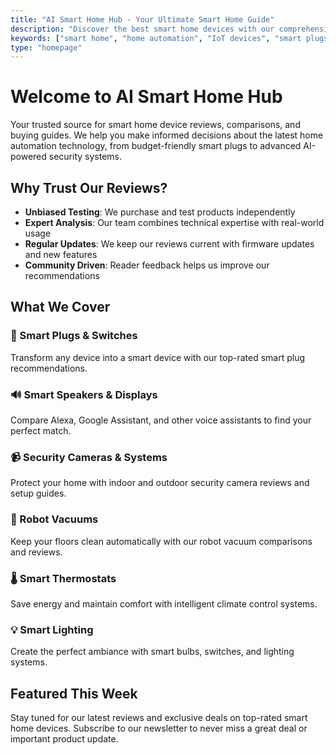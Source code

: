 ```yaml
---
title: "AI Smart Home Hub - Your Ultimate Smart Home Guide"
description: "Discover the best smart home devices with our comprehensive reviews, buying guides, and expert recommendations. From smart plugs to security cameras, find everything you need to build your perfect connected home."
keywords: ["smart home", "home automation", "IoT devices", "smart plugs", "smart speakers", "security cameras", "robot vacuums", "smart thermostats", "smart lighting"]
type: "homepage"
---
```


# Welcome to AI Smart Home Hub

Your trusted source for smart home device reviews, comparisons, and buying guides. We help you make informed decisions about the latest home automation technology, from budget-friendly smart plugs to advanced AI-powered security systems.

## Why Trust Our Reviews?

- **Unbiased Testing**: We purchase and test products independently
- **Expert Analysis**: Our team combines technical expertise with real-world usage
- **Regular Updates**: We keep our reviews current with firmware updates and new features
- **Community Driven**: Reader feedback helps us improve our recommendations

## What We Cover

### 🔌 Smart Plugs & Switches
Transform any device into a smart device with our top-rated smart plug recommendations.

### 🔊 Smart Speakers & Displays
Compare Alexa, Google Assistant, and other voice assistants to find your perfect match.

### 📹 Security Cameras & Systems
Protect your home with indoor and outdoor security camera reviews and setup guides.

### 🤖 Robot Vacuums
Keep your floors clean automatically with our robot vacuum comparisons and reviews.

### 🌡️ Smart Thermostats
Save energy and maintain comfort with intelligent climate control systems.

### 💡 Smart Lighting
Create the perfect ambiance with smart bulbs, switches, and lighting systems.

## Featured This Week

Stay tuned for our latest reviews and exclusive deals on top-rated smart home devices. Subscribe to our newsletter to never miss a great deal or important product update.